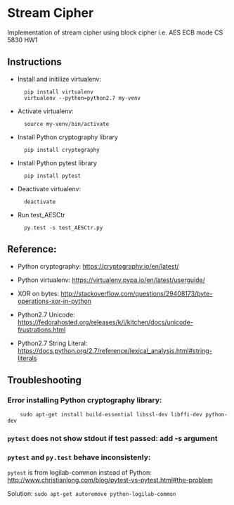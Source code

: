 # Stream Cipher 

Implementation of stream cipher using block cipher i.e. AES ECB mode
CS 5830 HW1

## Instructions
* Install and initilize virtualenv:


        pip install virtualenv
        virtualenv --python=python2.7 my-venv
     
* Activate virtualenv:


        source my-venv/bin/activate
        
* Install Python cryptography library


        pip install cryptography
        
* Install Python pytest library
 
 
        pip install pytest

* Deactivate virtualenv:


        deactivate

* Run test_AESCtr


        py.test -s test_AESCtr.py

## Reference:

* Python cryptography: https://cryptography.io/en/latest/

* Python virtualenv: https://virtualenv.pypa.io/en/latest/userguide/

* XOR on bytes: http://stackoverflow.com/questions/29408173/byte-operations-xor-in-python

* Python2.7 Unicode: https://fedorahosted.org/releases/k/i/kitchen/docs/unicode-frustrations.html

* Python2.7 String Literal: https://docs.python.org/2.7/reference/lexical_analysis.html#string-literals 

## Troubleshooting

### Error installing Python cryptography library:


        sudo apt-get install build-essential libssl-dev libffi-dev python-dev

### `pytest` does not show stdout if test passed: add -s argument

### `pytest` and `py.test` behave inconsistenly:

`pytest` is from logilab-common instead of Python: http://www.christianlong.com/blog/pytest-vs-pytest.html#the-problem

Solution: `sudo apt-get autoremove python-logilab-common`

